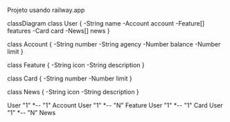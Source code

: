 Projeto usando railway.app

 classDiagram
 class User {
   -String name
   -Account account
   -Feature[] features
   -Card card
   -News[] news
 }

 class Account {
   -String number
   -String agency
   -Number balance
   -Number limit
 }

 class Feature {
   -String icon
   -String description
 }

 class Card {
   -String number
   -Number limit
 }

 class News {
   -String icon
   -String description
 }

 User "1" *-- "1" Account
 User "1" *-- "N" Feature
 User "1" *-- "1" Card
 User "1" *-- "N" News

